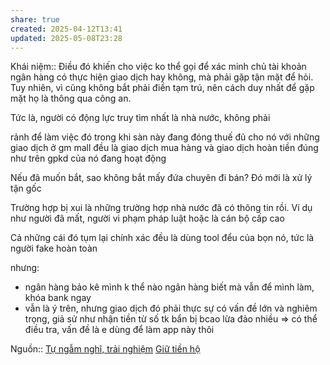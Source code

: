 ```yaml
---
share: true
created: 2025-04-12T13:41
updated: 2025-05-08T23:28
---
```

Khái niệm:: 
Điều đó khiến cho việc ko thể gọi để xác minh chủ tài khoản ngân hàng có thực hiện giao dịch hay không, mà phải gặp tận mặt để hỏi. Tuy nhiên, vì cũng không bắt phải điền tạm trú, nên cách duy nhất để gặp mặt họ là thông qua công an.

Tức là, người có động lực truy tìm nhất là nhà nước, không phải 

rảnh để làm việc đó trong khi sàn này đang đóng thuế đủ cho nó với những giao dịch ở gm mall đều là giao dịch mua hàng và giao dịch hoàn tiền đúng như trên gpkd của nó đang hoạt động

Nếu đã muốn bắt, sao không bắt mấy đứa chuyên đi bán? Đó mới là xử lý tận gốc

 
Trường hợp bị xui là những trường hợp nhà nước đã có thông tin rồi. Ví dụ như người đã mất, người vi phạm pháp luật hoặc là cán bộ cấp cao

Cả những cái đó tụm lại chính xác đều là dùng tool đểu của bọn nó, tức là người fake hoàn toàn

nhưng:
- ngân hàng bảo kê mình k thể nào ngân hàng biết mà vẫn để mình làm, khóa bank ngay
- vẫn là ý trên, nhưng giao dịch đó phải thực sự có vấn đề lớn và nghiêm trọng, giả sử như nhận tiền từ số tk bẩn bị bcao lừa đảo nhiều => có thể điều tra, vấn đề là e dùng để làm app này thôi

Nguồn:: [Tự ngẫm nghĩ, trải nghiệm](../../../../../%E2%9A%A1Hi%E1%BB%83u%20bi%E1%BA%BFt%20s%C3%A2u/%CE%9E%20Ngu%E1%BB%93n/T%E1%BB%B1%20ng%E1%BA%ABm%20ngh%C4%A9,%20tr%E1%BA%A3i%20nghi%E1%BB%87m.md)
[Giữ tiền hộ](../../../../%C3%9D%20t%C6%B0%E1%BB%9Fng%20ki%E1%BA%BFm%20ti%E1%BB%81n/3%20%C3%9D%20t%C6%B0%E1%BB%9Fng/C%C3%B4ng%20vi%E1%BB%87c%20th%E1%BB%9Di%20v%E1%BB%A5,%20c%E1%BB%99ng%20t%C3%A1c%20vi%C3%AAn/Cho%20nh%C3%A2n%20vi%C3%AAn,%20%C4%91%E1%BA%A1i%20l%C3%BD/GM%20Mall/Gi%E1%BB%AF%20ti%E1%BB%81n%20h%E1%BB%99.md)